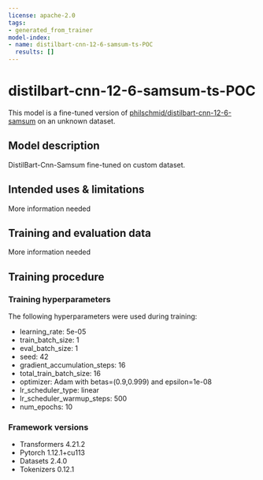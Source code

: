 ```yaml
---
license: apache-2.0
tags:
- generated_from_trainer
model-index:
- name: distilbart-cnn-12-6-samsum-ts-POC
  results: []
---
```


<!-- This model card has been generated automatically according to the information the Trainer had access to. You
should probably proofread and complete it, then remove this comment. -->

# distilbart-cnn-12-6-samsum-ts-POC

This model is a fine-tuned version of [philschmid/distilbart-cnn-12-6-samsum](https://huggingface.co/philschmid/distilbart-cnn-12-6-samsum) on an unknown dataset.

## Model description

DistilBart-Cnn-Samsum fine-tuned on custom dataset.

## Intended uses & limitations

More information needed

## Training and evaluation data

More information needed

## Training procedure

### Training hyperparameters

The following hyperparameters were used during training:
- learning_rate: 5e-05
- train_batch_size: 1
- eval_batch_size: 1
- seed: 42
- gradient_accumulation_steps: 16
- total_train_batch_size: 16
- optimizer: Adam with betas=(0.9,0.999) and epsilon=1e-08
- lr_scheduler_type: linear
- lr_scheduler_warmup_steps: 500
- num_epochs: 10

### Framework versions

- Transformers 4.21.2
- Pytorch 1.12.1+cu113
- Datasets 2.4.0
- Tokenizers 0.12.1
